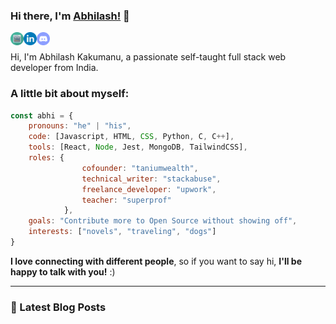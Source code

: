 ### Hi there, I'm [Abhilash!](https://abhilash-portfolio.netlify.app/) 👋

<a href="https://abhilash-portfolio.netlify.app/">
  <img align="left" alt="Abhilash Kakumanu | Portfolio" width="21px" src="https://raw.githubusercontent.com/abhilashkakumanu1/abhilashkakumanu1/master/assets/website.svg" />
</a>
<a href="https://www.linkedin.com/in/abhilash1998/">
  <img align="left" alt="Abhilash Kakumanu | LinkedIn" width="21px" src= "https://raw.githubusercontent.com/abhilashkakumanu1/abhilashkakumanu1/master/assets/linkedin.svg"/>
</a>
<a href="https://discordapp.com/users/758980069908676638">
  <img align="left" alt="Abhilash Kakumanu | Discord" width="21px" src= "https://raw.githubusercontent.com/abhilashkakumanu1/abhilashkakumanu1/master/assets/discord.svg"/>
</a>

<br />

Hi, I'm Abhilash Kakumanu, a passionate self-taught full stack web developer from India.

### A little bit about myself:

```javascript
const abhi = {
    pronouns: "he" | "his",    
    code: [Javascript, HTML, CSS, Python, C, C++],
    tools: [React, Node, Jest, MongoDB, TailwindCSS],
    roles: {
                cofounder: "taniumwealth",
                technical_writer: "stackabuse",
                freelance_developer: "upwork",
                teacher: "superprof"
            },
    goals: "Contribute more to Open Source without showing off",
    interests: ["novels", "traveling", "dogs"]
}
```
<b>I love connecting with different people</b>, so if you want to say hi, <b>I'll be happy to talk with you!</b> :)</em>

---

### 📕 Latest Blog Posts
<!-- BLOG-POST-LIST:START -->
<!-- BLOG-POST-LIST:END --> 